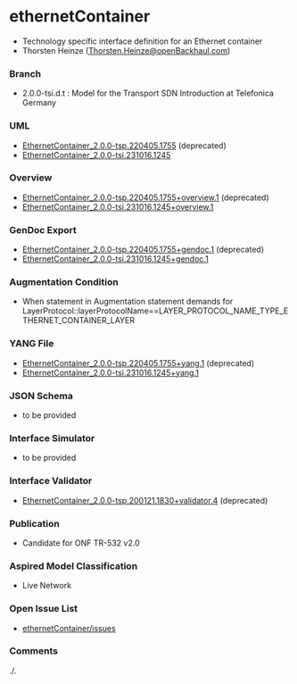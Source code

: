 # ethernetContainer
- Technology specific interface definition for an Ethernet container 
- Thorsten Heinze (Thorsten.Heinze@openBackhaul.com)

### Branch
- 2.0.0-tsi.d.t : Model for the Transport SDN Introduction at Telefonica Germany

### UML
- [EthernetContainer_2.0.0-tsp.220405.1755](./EthernetContainer_2.0.0-tsp.220405.1755.zip) (deprecated)
- [EthernetContainer_2.0.0-tsi.231016.1245](./EthernetContainer_2.0.0-tsi.231016.1245.zip)

### Overview 
- [EthernetContainer_2.0.0-tsp.220405.1755+overview.1](./EthernetContainer_2.0.0-tsp.220405.1755+overview.1.png) (deprecated)
- [EthernetContainer_2.0.0-tsi.231016.1245+overview.1](./EthernetContainer_2.0.0-tsi.231016.1245+overview.1.png)

### GenDoc Export
- [EthernetContainer_2.0.0-tsp.220405.1755+gendoc.1](./EthernetContainer_2.0.0-tsp.220405.1755+gendoc.1.docx) (deprecated)
- [EthernetContainer_2.0.0-tsi.231016.1245+gendoc.1](./EthernetContainer_2.0.0-tsi.231016.1245+gendoc.1.docx)

### Augmentation Condition 
- When statement in Augmentation statement demands for LayerProtocol::layerProtocolName==LAYER_PROTOCOL_NAME_TYPE_ETHERNET_CONTAINER_LAYER

### YANG File
- [EthernetContainer_2.0.0-tsp.220405.1755+yang.1](./EthernetContainer_2.0.0-tsp.220405.1755+yang.1.zip) (deprecated)
- [EthernetContainer_2.0.0-tsi.231016.1245+yang.1](./EthernetContainer_2.0.0-tsi.231016.1245+yang.1.zip)

### JSON Schema
- to be provided

### Interface Simulator
- to be provided

### Interface Validator
- [EthernetContainer_2.0.0-tsp.200121.1830+validator.4](./EthernetContainer_2.0.0-tsp.200121.1830+validator.4.zip) (deprecated)

### Publication
- Candidate for ONF TR-532 v2.0 

### Aspired Model Classification
- Live Network

### Open Issue List
- [ethernetContainer/issues](../../issues)

### Comments
./.

